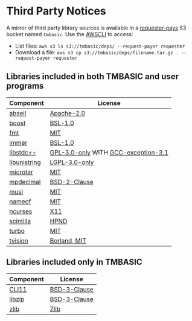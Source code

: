 # Third Party Notices

A mirror of third party library sources is available in a [requester-pays](https://docs.aws.amazon.com/AmazonS3/latest/userguide/RequesterPaysBuckets.html) S3 bucket named `tmbasic`. Use the [AWSCLI](https://aws.amazon.com/cli/) to access:

- List files: `aws s3 ls s3://tmbasic/deps/ --request-payer requester`
- Download a file: `aws s3 cp s3://tmbasic/deps/filename.tar.gz . --request-payer requester`

## Libraries included in both TMBASIC and user programs

Component | License
-- | --
[abseil](https://abseil.io) | [Apache-2.0](https://github.com/tmbasic-lang/tmbasic/blob/master/doc/licenses/abseil/LICENSE)
[boost](https://www.boost.org/) | [BSL-1.0](https://github.com/tmbasic-lang/tmbasic/blob/master/doc/licenses/boost/LICENSE_1_0.txt)
[fmt](https://github.com/fmtlib/fmt) | [MIT](https://github.com/tmbasic-lang/tmbasic/blob/master/doc/licenses/fmt/LICENSE.rst)
[immer](https://github.com/arximboldi/immer) | [BSL-1.0](https://github.com/tmbasic-lang/tmbasic/blob/master/doc/licenses/immer/LICENSE)
[libstdc++](https://gcc.gnu.org/onlinedocs/libstdc++/) | [GPL-3.0-only](https://github.com/tmbasic-lang/tmbasic/blob/master/doc/licenses/gcc/GPL-3) WITH [GCC-exception-3.1](https://github.com/tmbasic-lang/tmbasic/blob/master/doc/licenses/gcc/copyright)
[libunistring](https://www.gnu.org/software/libunistring/manual/libunistring.html) | [LGPL-3.0-only](https://github.com/tmbasic-lang/tmbasic/blob/master/doc/licenses/libunistring/COPYING.LIB)
[microtar](https://github.com/rxi/microtar) | [MIT](https://github.com/tmbasic-lang/tmbasic/blob/master/doc/licenses/microtar/LICENSE)
[mpdecimal](https://www.bytereef.org/mpdecimal/) | [BSD-2-Clause](https://github.com/tmbasic-lang/tmbasic/blob/master/doc/licenses/mpdecimal/LICENSE.txt)
[musl](https://musl.libc.org/) | [MIT](https://github.com/tmbasic-lang/tmbasic/blob/master/doc/licenses/musl/COPYRIGHT)
[nameof](https://github.com/Neargye/nameof) | [MIT](https://github.com/tmbasic-lang/tmbasic/blob/master/doc/licenses/nameof/LICENSE.txt)
[ncurses](https://invisible-island.net/ncurses/) | [X11](https://github.com/tmbasic-lang/tmbasic/blob/master/doc/licenses/ncurses/COPYING)
[scintilla](https://www.scintilla.org/) | [HPND](https://github.com/tmbasic-lang/tmbasic/blob/master/doc/licenses/scintilla/License.txt)
[turbo](https://github.com/magiblot/turbo) | [MIT](https://github.com/tmbasic-lang/tmbasic/blob/master/doc/licenses/turbo/COPYRIGHT)
[tvision](https://github.com/magiblot/tvision) | [Borland, MIT](https://github.com/tmbasic-lang/tmbasic/blob/master/doc/licenses/tvision/COPYRIGHT)

## Libraries included only in TMBASIC

Component | License
-- | --
[CLI11](https://github.com/CLIUtils/CLI11) | [BSD-3-Clause](https://github.com/tmbasic-lang/tmbasic/blob/master/doc/licenses/cli11/LICENSE)
[libzip](https://github.com/nih-at/libzip) | [BSD-3-Clause](https://github.com/tmbasic-lang/tmbasic/blob/master/doc/licenses/libzip/LICENSE)
[zlib](https://zlib.net) | [Zlib](https://github.com/tmbasic-lang/tmbasic/blob/master/doc/licenses/zlib/LICENSE.txt)
